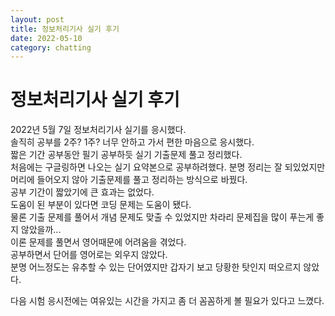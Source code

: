 ```yaml
---
layout: post
title: 정보처리기사 실기 후기
date: 2022-05-10
category: chatting
---
```

# 정보처리기사 실기 후기
2022년 5월 7일 정보처리기사 실기를 응시했다.     
솔직히 공부를 2주? 1주? 너무 안하고 가서 편한 마음으로 응시했다.     
짧은 기간 공부동안 필기 공부하듯 실기 기출문제 풀고 정리했다.      
처음에는 구글링하면 나오는 실기 요약본으로 공부하려했다.
분명 정리는 잘 되있었지만 머리에 들어오지 않아 기출문제를 풀고 정리하는 방식으로 바꿨다.       
공부 기간이 짧았기에 큰 효과는 없었다.      
도움이 된 부분이 있다면 코딩 문제는 도움이 됐다.          
물론 기출 문제를 풀어서 개념 문제도 맞출 수 있었지만 차라리 문제집을 많이 푸는게 좋지 않았을까...          
이론 문제를 풀면서 영어때문에 어려움을 겪었다.     
공부하면서 단어를 영어로는 외우지 않았다.      
분명 어느정도는 유추할 수 있는 단어였지만 갑자기 보고 당황한 탓인지 떠오르지 않았다.     

다음 시험 응시전에는 여유있는 시간을 가지고 좀 더 꼼꼼하게 볼 필요가 있다고 느꼈다.       




